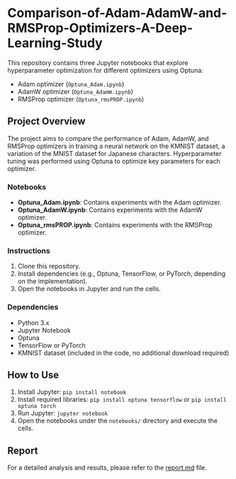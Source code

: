 # Comparison-of-Adam-AdamW-and-RMSProp-Optimizers-A-Deep-Learning-Study

This repository contains three Jupyter notebooks that explore hyperparameter optimization for different optimizers using Optuna:
- Adam optimizer (`Optuna_Adam.ipynb`)
- AdamW optimizer (`Optuna_AdamW.ipynb`)
- RMSProp optimizer (`Optuna_rmsPROP.ipynb`)

## Project Overview

The project aims to compare the performance of Adam, AdamW, and RMSProp optimizers in training a neural network on the KMNIST dataset, a variation of the MNIST dataset for Japanese characters. Hyperparameter tuning was performed using Optuna to optimize key parameters for each optimizer.

### Notebooks
- **Optuna_Adam.ipynb**: Contains experiments with the Adam optimizer.
- **Optuna_AdamW.ipynb**: Contains experiments with the AdamW optimizer.
- **Optuna_rmsPROP.ipynb**: Contains experiments with the RMSProp optimizer.

### Instructions

1. Clone this repository.
2. Install dependencies (e.g., Optuna, TensorFlow, or PyTorch, depending on the implementation).
3. Open the notebooks in Jupyter and run the cells.

### Dependencies

- Python 3.x
- Jupyter Notebook
- Optuna
- TensorFlow or PyTorch
- KMNIST dataset (included in the code, no additional download required)

## How to Use

1. Install Jupyter: `pip install notebook`
2. Install required libraries: `pip install optuna tensorflow` or `pip install optuna torch`
3. Run Jupyter: `jupyter notebook`
4. Open the notebooks under the `notebooks/` directory and execute the cells.

## Report

For a detailed analysis and results, please refer to the [report.md](report.md) file.
